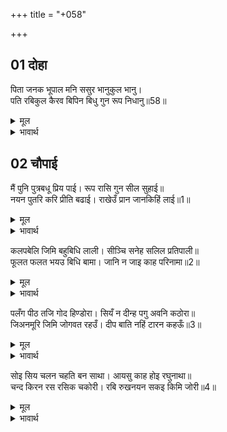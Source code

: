 +++
title = "+058"

+++


## 01 दोहा
पिता जनक भूपाल मनि ससुर भानुकुल भानु।  
पति रबिकुल कैरव बिपिन बिधु गुन रूप निधानु॥58॥  

<details><summary>मूल</summary>

पिता जनक भूपाल मनि ससुर भानुकुल भानु।  
पति रबिकुल कैरव बिपिन बिधु गुन रूप निधानु॥58॥  
</details>

<details><summary>भावार्थ</summary>

इनके पिता जनकजी राजाओं के शिरोमणि हैं, ससुर सूर्यकुल के सूर्य हैं और पति सूर्यकुल रूपी कुमुदवन को खिलाने वाले चन्द्रमा तथा गुण और रूप के भण्डार हैं॥58॥  
</details>




## 02 चौपाई
मैं पुनि पुत्रबधू प्रिय पाई। रूप रासि गुन सील सुहाई॥  
नयन पुतरि करि प्रीति बढाई। राखेउँ प्रान जानकिहिं लाई॥1॥  

<details><summary>मूल</summary>

मैं पुनि पुत्रबधू प्रिय पाई। रूप रासि गुन सील सुहाई॥  
नयन पुतरि करि प्रीति बढाई। राखेउँ प्रान जानकिहिं लाई॥1॥  
</details>

<details><summary>भावार्थ</summary>

फिर मैन्ने रूप की राशि, सुन्दर गुण और शीलवाली प्यारी पुत्रवधू पाई है। मैन्ने इन (जानकी) को आँखों की पुतली बनाकर इनसे प्रेम बढाया है और अपने प्राण इनमें लगा रखे हैं॥1॥  
</details>

कलपबेलि जिमि बहुबिधि लाली। सीञ्चि सनेह सलिल प्रतिपाली॥  
फूलत फलत भयउ बिधि बामा। जानि न जाइ काह परिनामा॥2॥  

<details><summary>मूल</summary>

कलपबेलि जिमि बहुबिधि लाली। सीञ्चि सनेह सलिल प्रतिपाली॥  
फूलत फलत भयउ बिधि बामा। जानि न जाइ काह परिनामा॥2॥  
</details>

<details><summary>भावार्थ</summary>

इन्हें कल्पलता के समान मैन्ने बहुत तरह से बडे लाड-चाव के साथ स्नेह रूपी जल से सीञ्चकर पाला है। अब इस लता के फूलने-फलने के समय विधाता वाम हो गए। कुछ जाना नहीं जाता कि इसका क्या परिणाम होगा॥2॥  
</details>

पलँग पीठ तजि गोद हिण्डोरा। सियँ न दीन्ह पगु अवनि कठोरा॥  
जिअनमूरि जिमि जोगवत रहउँ। दीप बाति नहिं टारन कहऊँ॥3॥  

<details><summary>मूल</summary>

पलँग पीठ तजि गोद हिण्डोरा। सियँ न दीन्ह पगु अवनि कठोरा॥  
जिअनमूरि जिमि जोगवत रहउँ। दीप बाति नहिं टारन कहऊँ॥3॥  
</details>

<details><summary>भावार्थ</summary>

सीता ने पर्यङ्कपृष्ठ (पलङ्ग के ऊपर), गोद और हिण्डोले को छोडकर कठोर पृथ्वी पर कभी पैर नहीं रखा। मैं सदा सञ्जीवनी जडी के समान (सावधानी से) इनकी रखवाली करती रही हूँ। कभी दीपक की बत्ती हटाने को भी नहीं कहती॥3॥  
</details>

सोइ सिय चलन चहति बन साथा। आयसु काह होइ रघुनाथा॥  
चन्द किरन रस रसिक चकोरी। रबि रुखनयन सकइ किमि जोरी॥4॥  

<details><summary>मूल</summary>

सोइ सिय चलन चहति बन साथा। आयसु काह होइ रघुनाथा॥  
चन्द किरन रस रसिक चकोरी। रबि रुखनयन सकइ किमि जोरी॥4॥  
</details>

<details><summary>भावार्थ</summary>

वही सीता अब तुम्हारे साथ वन चलना चाहती है। हे रघुनाथ! उसे क्या आज्ञा होती है? चन्द्रमा की किरणों का रस (अमृत) चाहने वाली चकोरी सूर्य की ओर आँख किस तरह मिला सकती है॥4॥  
</details>

